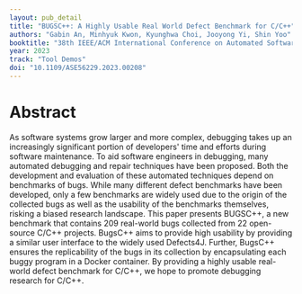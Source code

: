 ```yaml
---
layout: pub_detail
title: "BUGSC++: A Highly Usable Real World Defect Benchmark for C/C++"
authors: "Gabin An, Minhyuk Kwon, Kyunghwa Choi, Jooyong Yi, Shin Yoo"
booktitle: "38th IEEE/ACM International Conference on Automated Software Engineering (ASE'23)"
year: 2023
track: "Tool Demos"
doi: "10.1109/ASE56229.2023.00208"
---
```


# Abstract

As software systems grow larger and more complex, debugging takes up an increasingly significant portion of developers' time and efforts during software maintenance. To aid software engineers in debugging, many automated debugging and repair techniques have been proposed. Both the development and evaluation of these automated techniques depend on benchmarks of bugs. While many different defect benchmarks have been developed, only a few benchmarks are widely used due to the origin of the collected bugs as well as the usability of the benchmarks themselves, risking a biased research landscape. This paper presents BUGSC++, a new benchmark that contains 209 real-world bugs collected from 22 open-source C/C++ projects. BugsC++ aims to provide high usability by providing a similar user interface to the widely used Defects4J. Further, BugsC++ ensures the replicability of the bugs in its collection by encapsulating each buggy program in a Docker container. By providing a highly usable real-world defect benchmark for C/C++, we hope to promote debugging research for C/C++.